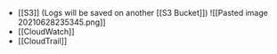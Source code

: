 - [[S3]] (Logs will be saved on another [[S3 Bucket]])
![[Pasted image 20210628235345.png]]
- [[CloudWatch]]
- [[CloudTrail]]